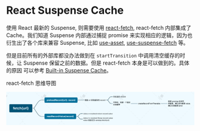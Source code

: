 # React Suspense Cache

使用 React 最新的 Suspense, 则需要使用 [react-fetch](https://github.com/facebook/react/blob/main/packages/react-fetch/index.js), react-fetch 内部集成了 Cache。我们知道 Suspense 内部通过捕捉 promise 来实现相应的逻辑，因为也衍生出了各个库来兼容 Suspense, 比如 [use-asset](https://github.com/pmndrs/use-asset), [use-suspense-fetch](https://github.com/snakeUni/use-suspense-fetch) 等。

但是目前所有的外部库都没办法做到在 `startTransition` 中调用清空缓存的时候，让 Suspense 保留之前的数据。但是 react-fetch 本身是可以做到的。具体的原因
可以参考 [Built-in Suspense Cache](https://github.com/reactwg/react-18/discussions/25)。

react-fetch 思维导图

![](./image/react-fetch.png)
